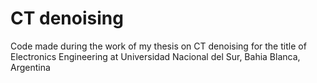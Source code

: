 # CT denoising
 Code made during the work of my thesis on CT denoising for the title of Electronics Engineering at Universidad Nacional del Sur, Bahia Blanca, Argentina
